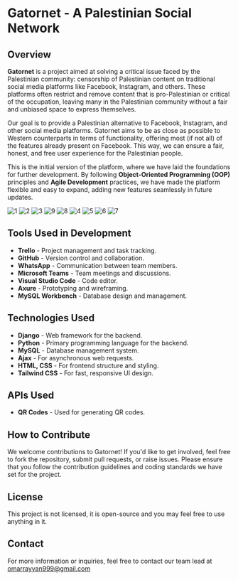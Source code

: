 # Gatornet - A Palestinian Social Network

## Overview

**Gatornet** is a project aimed at solving a critical issue faced by the Palestinian community: censorship of Palestinian content on traditional social media platforms like Facebook, Instagram, and others. These platforms often restrict and remove content that is pro-Palestinian or critical of the occupation, leaving many in the Palestinian community without a fair and unbiased space to express themselves.

Our goal is to provide a Palestinian alternative to Facebook, Instagram, and other social media platforms. Gatornet aims to be as close as possible to Western counterparts in terms of functionality, offering most (if not all) of the features already present on Facebook. This way, we can ensure a fair, honest, and free user experience for the Palestinian people.

This is the initial version of the platform, where we have laid the foundations for further development. By following **Object-Oriented Programming (OOP)** principles and **Agile Development** practices, we have made the platform flexible and easy to expand, adding new features seamlessly in future updates.

![1](https://github.com/user-attachments/assets/c7c55abf-42f4-462d-a775-78695d661901)
![2](https://github.com/user-attachments/assets/3107fdbb-85ab-4c69-94a8-f64bac0387c8)
![3](https://github.com/user-attachments/assets/945146dd-ae0c-4937-80ac-31148f426096)
![9](https://github.com/user-attachments/assets/abd5b51b-b961-4104-ac11-6cf3ca20279d)
![8](https://github.com/user-attachments/assets/54c937f0-aebd-46a1-9ad0-6a6a54359a1b)
![4](https://github.com/user-attachments/assets/b5e72533-ccac-4c8a-ba8e-f0ffbd1cdc97)
![5](https://github.com/user-attachments/assets/a8b2354e-6b4a-4bbd-8213-8a0b1e9a7ca4)
![6](https://github.com/user-attachments/assets/e8bf3b2e-f130-4fc5-9f1e-25356308d30c)
![7](https://github.com/user-attachments/assets/3c22cdf3-8eaf-4020-8803-a3d58a0e3a77)


## Tools Used in Development

- **Trello** - Project management and task tracking.
- **GitHub** - Version control and collaboration.
- **WhatsApp** - Communication between team members.
- **Microsoft Teams** - Team meetings and discussions.
- **Visual Studio Code** - Code editor.
- **Axure** - Prototyping and wireframing.
- **MySQL Workbench** - Database design and management.

## Technologies Used

- **Django** - Web framework for the backend.
- **Python** - Primary programming language for the backend.
- **MySQL** - Database management system.
- **Ajax** - For asynchronous web requests.
- **HTML, CSS** - For frontend structure and styling.
- **Tailwind CSS** - For fast, responsive UI design.

## APIs Used

- **QR Codes** - Used for generating QR codes.

## How to Contribute

We welcome contributions to Gatornet! If you'd like to get involved, feel free to fork the repository, submit pull requests, or raise issues. Please ensure that you follow the contribution guidelines and coding standards we have set for the project.

## License

This project is not licensed, it is open-source and you may feel free to use anything in it.

## Contact

For more information or inquiries, feel free to contact our team lead at omarrayyan999@gmail.com

